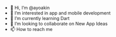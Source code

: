 - 👋 Hi, I’m @ayoakin
- 👀 I’m interested in app and mobile development
- 🌱 I’m currently learning Dart 
- 💞️ I’m looking to collaborate on New App Ideas
- 📫 How to reach me 

<!---
ayoakin/ayoakin is a ✨ special ✨ repository because its `README.md` (this file) appears on your GitHub profile.
You can click the Preview link to take a look at your changes.
--->
